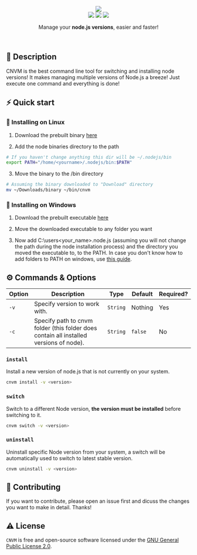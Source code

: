 <div align="center">

<div>
    <img src="https://i.postimg.cc/cJ1zgBsM/logo.png" align="center">
</div>

<div>
    <img src="https://img.shields.io/github/commit-activity/m/Atsukoro1/cnvm?style=for-the-badge">
    <img src="https://img.shields.io/github/repo-size/Atsukoro1/cnvm?style=for-the-badge">
    <img src="https://img.shields.io/static/v1?label=OS&message=Linux%20|%20Windows&color=orange&style=for-the-badge">
</div>

Manage your **node.js versions**, easier and faster!

<br>
</div>

## 📝 Description

CNVM is the best command line tool for switching and installing node versions! It makes managing multiple versions of Node.js a breeze! Just execute one command and everything is done!

## ⚡️ Quick start

### 🔨 Installing on Linux

1. Download the prebuilt binary [here](https://github.com/Atsukoro1/cnvm/releases)

2. Add the node binaries directory to the path

```bash
# If you haven't change anything this dir will be ~/.nodejs/bin
export PATH="/home/<yourname>/.nodejs/bin:$PATH"
```

3. Move the binary to the /bin directory

```bash
# Assuming the binary downloaded to "Download" directory
mv ~/Downloads/binary ~/bin/cnvm
```

### 🔨 Installing on Windows

1. Download the prebuilt executable [here](https://github.com/Atsukoro1/cnvm/releases)

2. Move the downloaded executable to any folder you want

3. Now add C:\users\<your_name>\.node.js (assuming you will not change the path during the node installation process) and 
the directory you moved the executable to, to the PATH. In case you don't know how to add folders to PATH on windows, use [this guide](https://stackoverflow.com/questions/44272416/how-to-add-a-folder-to-path-environment-variable-in-windows-10-with-screensho).

## ⚙️ Commands & Options

| Option | Description                                              | Type   | Default | Required? |
|--------|----------------------------------------------------------|--------|---------|-----------|
| `-v`   | Specify version to work with. | `String` | Nothing | Yes        |
| `-c`   | Specify path to cnvm folder (this folder does contain all installed versions of node). | `String` | `false` | No        |

### `install`

Install a new version of node.js that is not currently on your system.

```bash
cnvm install -v <version>
```

### `switch`

Switch to a different Node version, **the version must be installed** before switching to it.

```bash
cnvm switch -v <version>
```

### `uninstall`

Uninstall specific Node version from your system, a switch will be automatically used to switch to latest stable version.

```bash
cnvm uninstall -v <version>
```

## 🔨 Contributing

If you want to contribute, please open an issue first and dicuss the changes you want to make in detail. Thanks!

## ⚠️ License

`CNVM` is free and open-source software licensed under the [GNU General Public License 2.0](https://github.com/Atsukoro1/cnvm/blob/main/LICENSE).